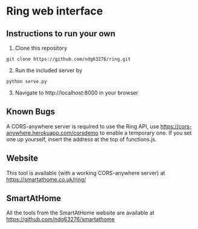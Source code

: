 # Ring web interface

## Instructions to run your own
1. Clone this repository
```
git clone https://github.com/ndg63276/ring.git
```
2. Run the included server by
```
python serve.py
```
3. Navigate to http://localhost:8000 in your browser

## Known Bugs
A CORS-anywhere server is required to use the Ring API, use https://cors-anywhere.herokuapp.com/corsdemo to enable a temporary one. If you set one up yourself, insert the address at the top of functions.js.

## Website
This tool is available (with a working CORS-anywhere server) at https://smartathome.co.uk/ring/

## SmartAtHome
All the tools from the SmartAtHome website are available at https://github.com/ndg63276/smartathome
